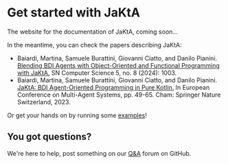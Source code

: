 # Get started with JaKtA
The website for the documentation of JaKtA, coming soon...

In the meantime, you can check the papers describing JaKtA:

- Baiardi, Martina, Samuele Burattini, Giovanni Ciatto, and Danilo Pianini. [Blending BDI Agents with Object-Oriented and Functional Programming with JaKtA.](https://doi.org/10.1007/s42979-024-03244-y) SN Computer Science 5, no. 8 (2024): 1003. 
- Baiardi, Martina, Samuele Burattini, Giovanni Ciatto, and Danilo Pianini. [JaKtA: BDI Agent-Oriented Programming in Pure Kotlin.](https://doi.org/10.1007/978-3-031-43264-4_4) In European Conference on Multi-Agent Systems, pp. 49-65. Cham: Springer Nature Switzerland, 2023.

Or get your hands on by running some [examples](https://github.com/jakta-bdi/jakta-examples)!

## You got questions? 
We're here to help, post something on our [Q&A](https://github.com/orgs/jakta-bdi/discussions/categories/q-a) forum on GitHub.
